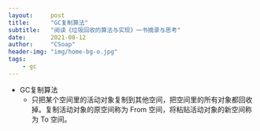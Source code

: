```yaml
---
layout:     post
title:      "GC复制算法"
subtitle:   "阅读《垃圾回收的算法与实现》一书摘录与思考"
date:       2021-08-12
author:     "CSoap"
header-img: "img/home-bg-o.jpg"
tags:
    - gc
---
```

- GC复制算法
    - 只把某个空间里的活动对象复制到其他空间，把空间里的所有对象都回收掉。复制活动对象的原空间称为 From 空间，将粘贴活动对象的新空间称为 To 空间。
